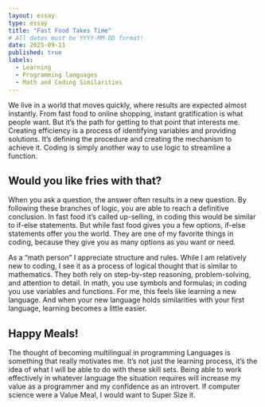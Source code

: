 ```yaml
---
layout: essay
type: essay
title: "Fast Food Takes Time"
# All dates must be YYYY-MM-DD format!
date: 2025-09-11
published: true
labels:
  - Learning
  - Programming languages
  - Math and Coding Similarities
---
```


We live in a world that moves quickly, where results are expected almost instantly. From fast food to online shopping, instant gratification is what people want. But it’s the path for getting to that point that interests me. Creating efficiency is a process of identifying variables and providing solutions. It’s defining the procedure and creating the mechanism to achieve it. Coding is simply another way to use logic to streamline a function.

## Would you like fries with that?
	
When you ask a question, the answer often results in a new question. By following these branches of logic, you are able to reach a definitive conclusion. In fast food it’s called up-selling, in coding this would be similar to if-else statements. But while fast food gives you a few options, if-else statements offer you the world. They are one of my favorite things in coding, because they give you as many options as you want or need. 

As a “math person” I appreciate structure and rules. While I am relatively new to coding, I see it as a process of logical thought that is similar to mathematics. They both rely on step-by-step reasoning, problem-solving, and attention to detail. In math, you use symbols and formulas; in coding you use variables and functions. For me, this feels like learning a new language. And when your new language holds similarities with your first language, learning becomes a little easier. 

## Happy Meals!

The thought of becoming multilingual in programming Languages is something that really motivates me. It’s not just the learning process, it’s the idea of what I will be able to do with these skill sets. Being able to work effectively in whatever language the situation requires will increase my value as a programmer and my confidence as an introvert. If computer science were a Value Meal, I would want to Super Size it.
